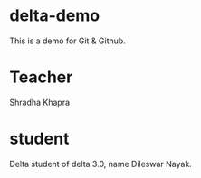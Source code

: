 # delta-demo
This is a demo for Git & Github.

# Teacher
Shradha Khapra

# student 

Delta student of delta 3.0, name Dileswar Nayak.


